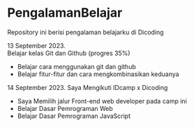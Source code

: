 # PengalamanBelajar
Repository ini berisi pengalaman belajarku di Dicoding

13 September 2023.  
Belajar kelas Git dan Github (progres 35%)
  * Belajar cara menggunakan git dan github
  * Belajar fitur-fitur dan cara mengkombinasikan keduanya

14 September 2023.
Saya Mengikuti IDcamp x Dicoding
  * Saya Memilih jalur Front-end web developer pada camp ini
  * Belajar Dasar Pemrograman Web
  * Belajar Dasar Pemrograman JavaScript 

